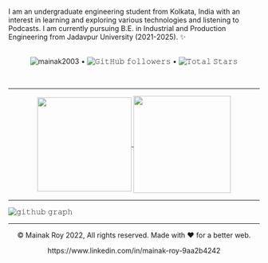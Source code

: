 I am an undergraduate engineering student from Kolkata, India with an interest in learning and exploring various technologies and listening to Podcasts. I am currently pursuing B.E. in Industrial and Production Engineering from Jadavpur University (2021-2025). ✨
<br/> <br/>
<p align="center">
  <img src="https://komarev.com/ghpvc/?username=mainak2003&label=Profile%20views&color=0e75b6&style=flat" alt="mainak2003" /> • 
  <img alt="𝙶𝚒𝚝𝙷𝚞𝚋 𝚏𝚘𝚕𝚕𝚘𝚠𝚎𝚛𝚜" src="https://img.shields.io/github/followers/mainak2003?label=Followers&style=social"> •   
  <img src="https://img.shields.io/github/stars/mainak2003?label=Stars" alt="𝚃𝚘𝚝𝚊𝚕 𝚂𝚝𝚊𝚛𝚜">
</p>
<br/>
  
_____________________________________________________________________________________________________________________________________

<p align="center">
  <a href="https://github.com/mainak2003">
    <img align="center" height="189px" src="https://github-readme-stats.vercel.app/api?username=mainak2003&show_icons=true&hide_border=true&title_color=94b4a4&amp&icon_color=FFFFFF&amp&text_color=FFFFFF&amp&bg_color=000000&count_private=true&include_all_commits=true"/>
    <img align="center" height="195px" src="https://github-readme-stats.vercel.app/api/top-langs/?username=mainak2003&text_color=FFFFFF&bg_color=000000&title_color=94b4a4&langs_count=15&layout=compact&hide_border=true" />
    </a>
</p>

_________________________________________________________________________________________________________________________________________

![𝚐𝚒𝚝𝚑𝚞𝚋 𝚐𝚛𝚊𝚙𝚑](https://activity-graph.herokuapp.com/graph?username=mainak2003&theme=react-dark&hide_border=true&area=true)


__________________________________________________________________________________________________________________________________________


<p align="center"> © Mainak Roy 2022, All rights reserved. Made with ❤️ for a better web. </p>
<p align="center">
  https://www.linkedin.com/in/mainak-roy-9aa2b4242
</p>

